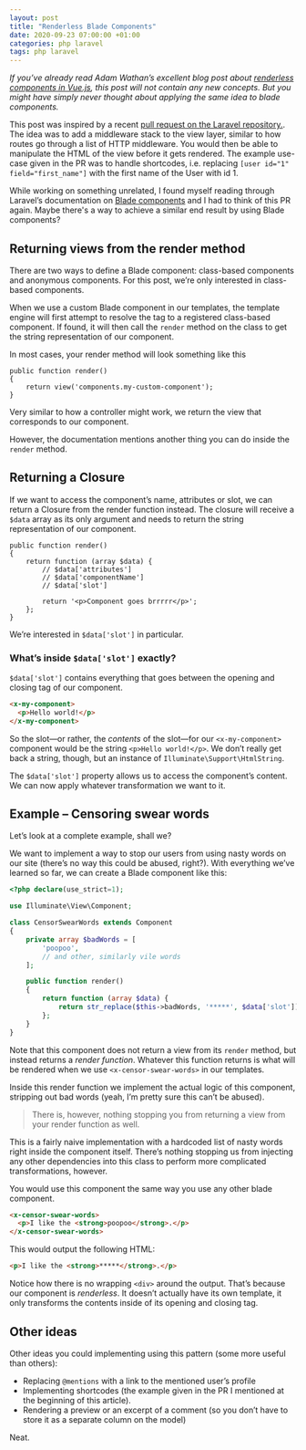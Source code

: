 ```yaml
---
layout: post
title: "Renderless Blade Components"
date: 2020-09-23 07:00:00 +01:00
categories: php laravel
tags: php laravel
---
```


_If you’ve already read Adam Wathan’s excellent blog post about [renderless components in Vue.js](https://adamwathan.me/renderless-components-in-vuejs/), this post will not contain any new concepts. But you might have simply never thought about applying the same idea to blade components._

This post was inspired by a recent [pull request on the Laravel repository.](https://github.com/laravel/framework/pull/34339). The idea was to add a middleware stack to the view layer, similar to how routes go through a list of HTTP middleware. You would then be able to manipulate the HTML of the view before it gets rendered. The example use-case given in the PR was to handle shortcodes, i.e. replacing `[user id="1" field="first_name"]` with the first name of the User with id 1.

While working on something unrelated, I found myself reading through Laravel’s documentation on [Blade components](https://laravel.com/docs/8.x/blade#components) and I had to think of this PR again. Maybe there's a way to achieve a similar end result by using Blade components?

## Returning views from the render method

There are two ways to define a Blade component: class-based components and anonymous components. For this post, we’re only interested in class-based components.

When we use a custom Blade component in our templates, the template engine will first attempt to resolve the tag to a registered class-based component. If found, it will then call the `render` method on the class to get the string representation of our component.

In most cases, your render method will look something like this

```php?start_inline=true
public function render()
{
    return view('components.my-custom-component');
}
```

Very similar to how a controller might work, we return the view that corresponds to our component.

However, the documentation mentions another thing you can do inside the `render` method.

## Returning a Closure

If we want to access the component’s name, attributes or slot, we can return a Closure from the render function instead. The closure will receive a `$data` array as its only argument and needs to return the string representation of our component.

```php?start_inline=true
public function render()
{
    return function (array $data) {
        // $data['attributes']
        // $data['componentName']
        // $data['slot']

        return '<p>Component goes brrrrr</p>';
    };
}
```

We’re interested in `$data['slot']` in particular.

### What’s inside `$data['slot']` exactly?

`$data['slot']` contains everything that goes between the opening and closing tag of our component.

```html
<x-my-component>
  <p>Hello world!</p>
</x-my-component>
```

So the slot—or rather, the _contents_ of the slot—for our `<x-my-component>` component would be the string `<p>Hello world!</p>`. We don’t really get back a string, though, but an instance of `Illuminate\Support\HtmlString`.

The `$data['slot']` property allows us to access the component’s content. We can now apply whatever transformation we want to it.

## Example – Censoring swear words

Let’s look at a complete example, shall we?

We want to implement a way to stop our users from using nasty words on our site (there’s no way this could be abused, right?). With everything we’ve learned so far, we can create a Blade component like this:

```php
<?php declare(use_strict=1);

use Illuminate\View\Component;

class CensorSwearWords extends Component
{
    private array $badWords = [
        'poopoo',
        // and other, similarly vile words
    ];

    public function render()
    {
        return function (array $data) {
            return str_replace($this->badWords, '*****', $data['slot']);
        };
    }
}
```

Note that this component does not return a view from its `render` method, but instead returns a _render function_. Whatever this function returns is what will be rendered when we use `<x-censor-swear-words>` in our templates.

Inside this render function we implement the actual logic of this component, stripping out bad words (yeah, I’m pretty sure this can’t be abused).

> There is, however, nothing stopping you from returning a view from your render function as well.

This is a fairly naive implementation with a hardcoded list of nasty words right inside the component itself. There’s nothing stopping us from injecting any other dependencies into this class to perform more complicated transformations, however.

You would use this component the same way you use any other blade component.

```html
<x-censor-swear-words>
  <p>I like the <strong>poopoo</strong>.</p>
</x-censor-swear-words>
```

This would output the following HTML:

```html
<p>I like the <strong>*****</strong>.</p>
```

Notice how there is no wrapping `<div>` around the output. That’s because our component is _renderless_. It doesn’t actually have its own template, it only transforms the contents inside of its opening and closing tag.

## Other ideas

Other ideas you could implementing using this pattern (some more useful than others):

- Replacing `@mentions` with a link to the mentioned user’s profile
- Implementing shortcodes (the example given in the PR I mentioned at the beginning of this article).
- Rendering a preview or an excerpt of a comment (so you don’t have to store it as a separate column on the model)

Neat.
